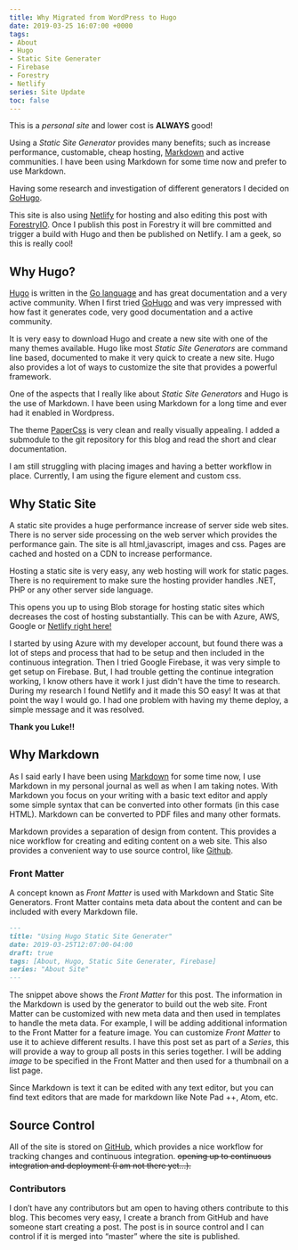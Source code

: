 ```yaml
---
title: Why Migrated from WordPress to Hugo
date: 2019-03-25 16:07:00 +0000
tags:
- About
- Hugo
- Static Site Generater
- Firebase
- Forestry
- Netlify
series: Site Update
toc: false
---
```

This is a _personal site_ and lower cost is **ALWAYS** good!

Using a _Static Site Generator_ provides many benefits;  such as increase performance, customable, cheap hosting, [Markdown](https://en.wikipedia.org/wiki/Markdown) and active communities. I have been using Markdown for some time now and prefer to use Markdown. 

Having some research and investigation of different generators I decided on [GoHugo](https://www.gohugo.io). 

This site is also using [Netlify](https://www.netlify.com) for hosting and also editing this post with [ForestryIO](https://www.forestry.io). Once I publish this post in Forestry it will bre committed and trigger a build with Hugo and then be published on Netlify. I am a geek, so this is really cool!

## Why Hugo?

[Hugo](https://gohugo.io) is written in the [Go language](https://golang.org) and has great documentation and a very active community. When I first tried [GoHugo](https://www.gohugo.io) and was very impressed with how fast it generates code, very good documentation and a active community.

It is very easy to download Hugo and create a new site with one of the many themes available. Hugo like most _Static Site Generators_ are command line based, documented to make it very quick to create a new site. Hugo also provides a lot of ways to customize the site that provides a powerful framework.

One of the aspects that I really like about _Static Site Generators_ and Hugo is the use of Markdown. I have been using Markdown for a long time and ever had it enabled in Wordpress.

The theme [PaperCss](https://papercss-hugo-theme.netlify.com/) is very clean and really visually appealing. I added a submodule to the git repository for this blog and read the short and clear documentation. 

I am still struggling with placing images and having a better workflow in place. Currently, I am using the figure element and custom css.

## Why Static Site

A static site provides a huge performance increase of server side web sites. There is no server side processing on the web server which provides the performance gain. The site is all html,javascript, images and css. Pages are cached and hosted on a CDN to increase performance.

Hosting a static site is very easy, any web hosting will work for static pages. There is no requirement to make sure the hosting provider handles .NET, PHP or any other server side language. 

This opens you up to using Blob storage for hosting static sites which decreases the cost of hosting substantially. This can be with Azure, AWS, Google or [Netlify right here!](https://netlify.com) 

I started by using Azure with my developer account, but found there was a lot of steps and process that had to be setup and then included in the continuous integration. Then I tried Google Firebase, it was very simple to get setup on Firebase. But, I had trouble getting the continue integration working, I know others have it work I just didn't have the time to research. During my research I found Netlify and it made this SO easy! It was at that point the way I would go. I had one problem with having my theme deploy, a simple message and it was resolved.  

**Thank you Luke!!**

## Why Markdown

As I said early I have been using [Markdown](https://en.wikipedia.org/wiki/Markdown) for some time now, I use Markdown in my personal journal as well as when I am taking notes. With Markdown you focus on your writing with a basic text editor and apply some simple syntax that can be converted into other formats (in this case HTML). Markdown can be converted to PDF files and many other formats.

Markdown provides a separation of design from content. This provides a nice workflow for creating and editing content on a web site. This also provides a convenient way to use source control, like [Github](https://github.com).

### Front Matter

A concept known as _Front Matter_ is used with Markdown and Static Site Generators. Front Matter contains meta data about the content and can be included with every Markdown file.

```md
---
title: "Using Hugo Static Site Generater"
date: 2019-03-25T12:07:00-04:00
draft: true
tags: [About, Hugo, Static Site Generater, Firebase]
series: "About Site"
---
```

The snippet above shows the _Front Matter_ for this post. The information in the Markdown is used by the generator to build out the web site. Front Matter can be customized with new meta data and then used in templates to handle the meta data. For example, I will be adding additional information to the Front Matter for a feature image. You can customize _Front Matter_ to use it to achieve different results. I have this post set as part of a _Series_, this will provide a way to  group all posts in this series together. I will be adding _image_ to be specified in the Front Matter and then used for a thumbnail on a list page.

Since Markdown is text it can be edited with any text editor, but you can find text editors that are made for markdown like Note Pad ++, Atom, etc.

## Source Control

All of the site is stored on [GitHub](https://github.com), which provides a nice workflow for tracking changes and continuous integration. ~~opening up to continuous integration and deployment (I am not there yet...).~~

### Contributors

I don’t have any contributors but am open to having others contribute to this blog. This becomes very easy, I create a branch from GitHub and have someone start creating a post. The post is in source control and I can control if it is merged into “master” where the site is published.
